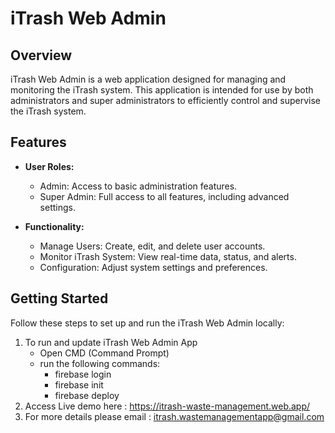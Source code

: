 
# iTrash Web Admin

## Overview

iTrash Web Admin is a web application designed for managing and monitoring the iTrash system. 
This application is intended for use by both administrators and super administrators to efficiently control and supervise the iTrash system.

## Features

- **User Roles:**
  - Admin: Access to basic administration features.
  - Super Admin: Full access to all features, including advanced settings.

- **Functionality:**
  - Manage Users: Create, edit, and delete user accounts.
  - Monitor iTrash System: View real-time data, status, and alerts.
  - Configuration: Adjust system settings and preferences.

## Getting Started

Follow these steps to set up and run the iTrash Web Admin locally:

1. To run and update iTrash Web Admin App
    - Open CMD (Command Prompt)
   - run the following commands: 
      - firebase login
      - firebase init
      - firebase deploy 
3.  Access Live demo here : https://itrash-waste-management.web.app/
4.  For more details please email : itrash.wastemanagementapp@gmail.com


